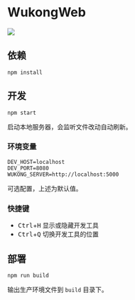 # WukongWeb

[![](https://travis-ci.org/GyrosWorkshop/WukongWeb.svg?branch=master)](https://travis-ci.org/GyrosWorkshop/WukongWeb)

## 依赖

```
npm install
```

## 开发

```
npm start
```

启动本地服务器，会监听文件改动自动刷新。

### 环境变量

```
DEV_HOST=localhost
DEV_PORT=8080
WUKONG_SERVER=http://localhost:5000
```

可选配置，上述为默认值。

### 快捷键

* <kbd>Ctrl</kbd>+<kbd>H</kbd> 显示或隐藏开发工具
* <kbd>Ctrl</kbd>+<kbd>Q</kbd> 切换开发工具的位置

## 部署

```
npm run build
```

输出生产环境文件到 `build` 目录下。
